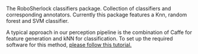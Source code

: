 The RoboSherlock classifiers package. Collection of classifiers and corresponding annotators. Currently this package features a Knn, random forest and SVM classifier.

A typical approach in our perception pipeline is the combination of Caffe for feature generation and kNN for classification. To set up the required software for this method, [please follow this tutorial.](install_caffe_knn_obj_recognition.md)
